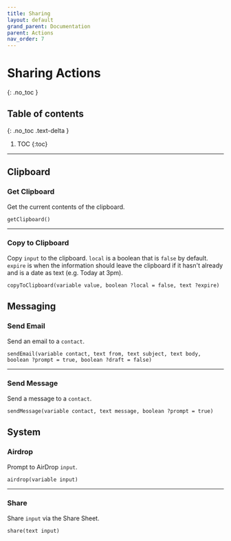 ```yaml
---
title: Sharing
layout: default
grand_parent: Documentation
parent: Actions
nav_order: 7
---
```


# Sharing Actions
{: .no_toc }

## Table of contents
{: .no_toc .text-delta }

1. TOC
{:toc}

---

## Clipboard

### Get Clipboard

Get the current contents of the clipboard.

```
getClipboard()
```

---

### Copy to Clipboard

Copy `input` to the clipboard. `local` is a boolean that is `false` by default. `expire` is when the information should leave the clipboard if it hasn't already and is a date as text (e.g. Today at 3pm).

```
copyToClipboard(variable value, boolean ?local = false, text ?expire)
```

## Messaging

### Send Email

Send an email to a `contact`.

```
sendEmail(variable contact, text from, text subject, text body, boolean ?prompt = true, boolean ?draft = false)
```

---

### Send Message

Send a message to a `contact`.

```
sendMessage(variable contact, text message, boolean ?prompt = true)
```

## System

### Airdrop

Prompt to AirDrop `input`.

```
airdrop(variable input)
```

---

### Share

Share `input` via the Share Sheet.

```
share(text input)
```
